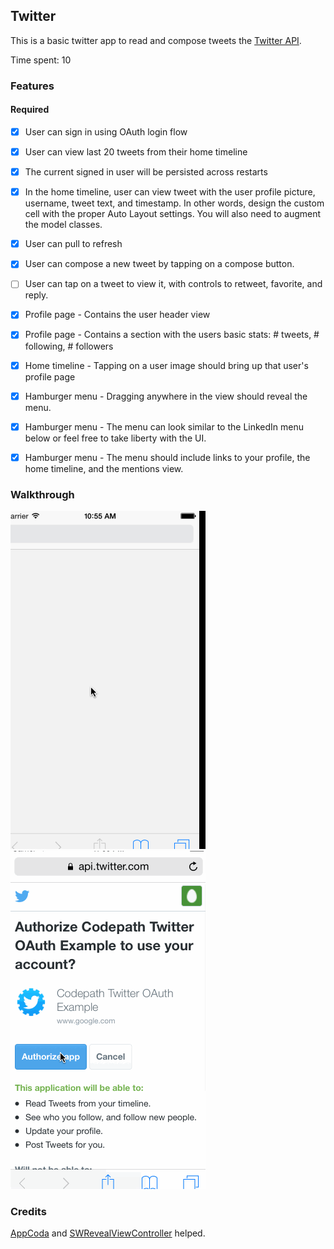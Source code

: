 ## Twitter

This is a basic twitter app to read and compose tweets the [Twitter API](https://apps.twitter.com/).

Time spent: 10

### Features

#### Required

- [x] User can sign in using OAuth login flow
- [x] User can view last 20 tweets from their home timeline
- [x] The current signed in user will be persisted across restarts
- [x] In the home timeline, user can view tweet with the user profile picture, username, tweet text, and timestamp.  In other words, design the custom cell with the proper Auto Layout settings.  You will also need to augment the model classes.
- [x] User can pull to refresh
- [x] User can compose a new tweet by tapping on a compose button.
- [ ] User can tap on a tweet to view it, with controls to retweet, favorite, and reply.
- [x] Profile page - Contains the user header view
- [x] Profile page - Contains a section with the users basic stats: # tweets, #
  following, # followers
- [x] Home timeline - Tapping on a user image should bring up that user's profile
  page
- [x] Hamburger menu - Dragging anywhere in the view should reveal the menu.
- [x] Hamburger menu - The menu can look similar to the LinkedIn menu below or
  feel free to take liberty with the UI.
- [x] Hamburger menu - The menu should include links to your profile, the home
  timeline, and the mentions view.



### Walkthrough

![Video Walkthrough](twitter.gif)
![Video Walkthrough Full](twitterFull.gif)

### Credits
[AppCoda](http://www.appcoda.com/sidebar-menu-swift/) and [SWRevealViewController](https://github.com/John-Lluch/SWRevealViewController) helped.
